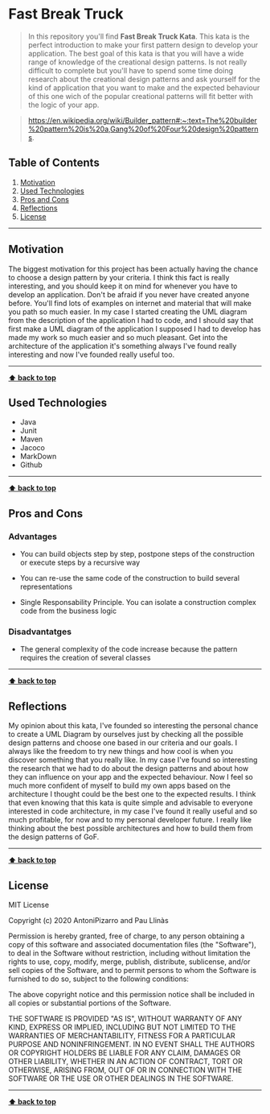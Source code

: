 # Fast Break Truck

> In this repository you'll find **Fast Break Truck Kata**. This kata is the perfect introduction to make your first pattern design to develop your application. The best goal of this kata is that you will have a wide range of knowledge of the creational design patterns. Is not really difficult to complete but you'll have to spend some time doing research about the creational design patterns and ask yourself for the kind of application that you want to make and the expected behaviour of this one wich of the popular creational patterns will fit better with the logic of your app.

> https://en.wikipedia.org/wiki/Builder_pattern#:~:text=The%20builder%20pattern%20is%20a,Gang%20of%20Four%20design%20patterns.

## Table of Contents

1. [Motivation](#motivation)
1. [Used Technologies](#used-technologies)
1. [Pros and Cons](#pros-and-cons)
1. [Reflections](#reflections)
1. [License](#license)

---

## Motivation

The biggest motivation for this project has been actually having the chance to choose a design pattern by your criteria. I think this fact is really interesting, and you should keep it on mind for whenever you have to develop an application. Don't be afraid if you never have created anyone before. You'll find lots of examples on internet and material that will make you path so much easier. In my case I started creating the UML diagram from the description of the application I had to code, and I should say that first make a UML diagram of the application I supposed I had to develop has made my work so much easier and so much pleasant. Get into the architecture of the application it's something always I've found really interesting and now I've founded really useful too. 

---

**[⬆ back to top](#table-of-contents)**

## Used Technologies

- Java
- Junit
- Maven
- Jacoco
- MarkDown
- Github

---

**[⬆ back to top](#table-of-contents)**

## Pros and Cons

### Advantages

- You can build objects step by step, postpone steps of the construction or execute steps by a recursive way 

- You can re-use the same code of the construction to build several representations 

- Single Responsability Principle. You can isolate a construction complex code from the business logic 

### Disadvantatges

- The general complexity of the code increase because the pattern requires the creation of several classes

---

**[⬆ back to top](#table-of-contents)**

## Reflections

My opinion about this kata, I've founded so interesting the personal chance to create a UML Diagram by ourselves just by checking all the possible design patterns and choose one based in our criteria and our goals. I always like the freedom to try new things and how cool is when you discover something that you really like. In my case I've found so interesting the research that we had to do about the design patterns and about how they can influence on your app and the expected behaviour. Now I feel so much more confident of myself to build my own apps based on the architecture I thought could be the best one to the expected results. I think that even knowing that this kata is quite simple and advisable to everyone interested in code architecture, in my case I've found it really useful and so much profitable, for now and to my personal developer future. I really like thinking about the best possible architectures and how to build them from the design patterns of GoF.

---

**[⬆ back to top](#table-of-contents)**

## License

MIT License

Copyright (c) 2020 AntoniPizarro and Pau Llinàs

Permission is hereby granted, free of charge, to any person obtaining a copy
of this software and associated documentation files (the "Software"), to deal
in the Software without restriction, including without limitation the rights
to use, copy, modify, merge, publish, distribute, sublicense, and/or sell
copies of the Software, and to permit persons to whom the Software is
furnished to do so, subject to the following conditions:

The above copyright notice and this permission notice shall be included in all
copies or substantial portions of the Software.

THE SOFTWARE IS PROVIDED "AS IS", WITHOUT WARRANTY OF ANY KIND, EXPRESS OR
IMPLIED, INCLUDING BUT NOT LIMITED TO THE WARRANTIES OF MERCHANTABILITY,
FITNESS FOR A PARTICULAR PURPOSE AND NONINFRINGEMENT. IN NO EVENT SHALL THE
AUTHORS OR COPYRIGHT HOLDERS BE LIABLE FOR ANY CLAIM, DAMAGES OR OTHER
LIABILITY, WHETHER IN AN ACTION OF CONTRACT, TORT OR OTHERWISE, ARISING FROM,
OUT OF OR IN CONNECTION WITH THE SOFTWARE OR THE USE OR OTHER DEALINGS IN THE
SOFTWARE.

---

**[⬆ back to top](#table-of-contents)**